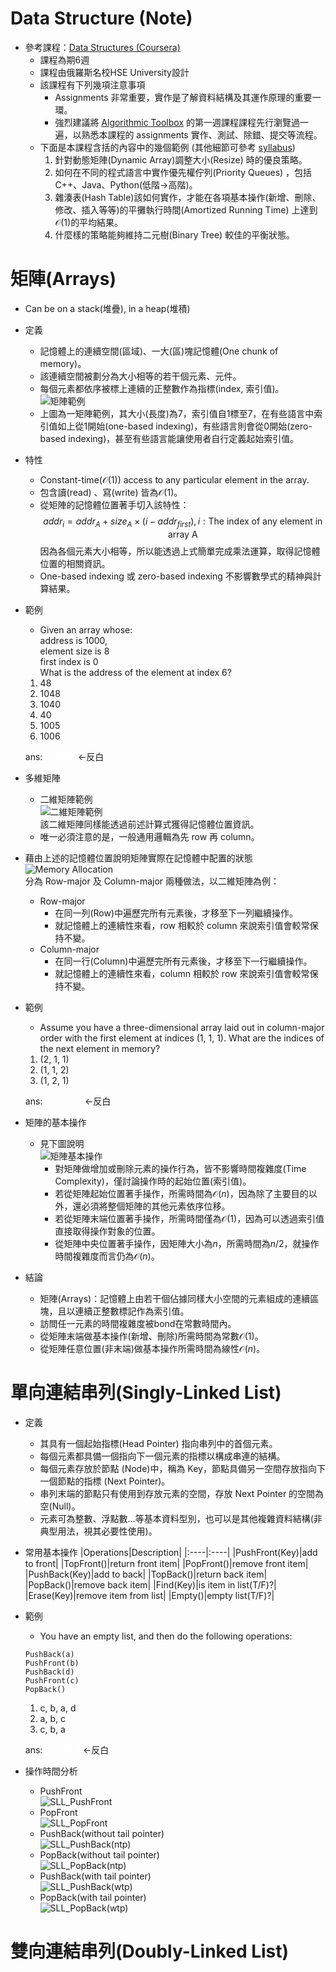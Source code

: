 
# Data Structure (Note)

- 參考課程：[Data Structures (Coursera)](https://www.coursera.org/learn/data-structures)
    - 課程為期6週
    - 課程由俄羅斯名校HSE University設計
    - 該課程有下列幾項注意事項
        - Assignments 非常重要，實作是了解資料結構及其運作原理的重要一環。
        - 強烈建議將 [Algorithmic Toolbox](https://www.coursera.org/learn/algorithmic-toolbox) 的第一週課程課程先行瀏覽過一遍，以熟悉本課程的 assignments 實作、測試、除錯、提交等流程。
    - 下面是本課程含括的內容中的幾個範例 (其他細節可參考 [syllabus](https://www.coursera.org/learn/data-structures#syllabus))
        1. 針對動態矩陣(Dynamic Array)調整大小(Resize) 時的優良策略。
        2. 如何在不同的程式語言中實作優先權佇列(Priority Queues) ，包括C++、Java、Python(低階→高階)。
        3. 雜湊表(Hash Table)該如何實作，才能在各項基本操作(新增、刪除、修改、插入等等)的平攤執行時間(Amortized Running Time) 上達到$\mathcal{O}(1)$的平均結果。
        4. 什麼樣的策略能夠維持二元樹(Binary Tree) 較佳的平衡狀態。

# 矩陣(Arrays)

- Can be on a stack(堆疊), in a heap(堆積)

- 定義
    - 記憶體上的連續空間(區域)、一大(區)塊記憶體(One chunk of memory)。
    - 該連續空間被劃分為大小相等的若干個元素、元件。
    - 每個元素都依序被標上連續的正整數作為指標(index, 索引值)。<br>![矩陣範例](https://i.imgur.com/5bsv37v.png)
    - 上圖為一矩陣範例，其大小(長度)為7，索引值自1標至7，在有些語言中索引值如上從1開始(one-based indexing)，有些語言則會從0開始(zero-based indexing)，甚至有些語言能讓使用者自行定義起始索引值。

- 特性
    - Constant-time($\mathcal{O}(1)$) access to any particular element in the array.
    - 包含讀(read) 、寫(write) 皆為$\mathcal{O}(1)$。
    - 從矩陣的記憶體位置著手切入該特性：
$$
addr_{i}=addr_{A}+size_{A}\times(i-addr_{first}), i:\text{The index of any element in array A}
$$
因為各個元素大小相等，所以能透過上式簡單完成乘法運算，取得記憶體位置的相關資訊。
    - One-based indexing 或 zero-based indexing 不影響數學式的精神與計算結果。

- 範例
    - Given an array whose:<br>address is 1000,<br>element size is 8<br>first index is 0<br>What is the address of the element at index 6?

    <ol>
        <li>48</li>
        <li>1048</li>
        <li>1040</li>
        <li>40</li>
        <li>1005</li>
        <li>1006</li>
    </ol>

    ans: <font color=white>2. 1048</font> ←反白

- 多維矩陣
    - 二維矩陣範例<br>![二維矩陣範例](https://i.imgur.com/0P1QbUg.png)<br>該二維矩陣同樣能透過前述計算式獲得記憶體位置資訊。
    - 唯一必須注意的是，一般通用邏輯為先 row 再 column。

- 藉由上述的記憶體位置說明矩陣實際在記憶體中配置的狀態<br>![Memory Allocation](https://i.imgur.com/9GRiISZ.png)<br>分為 Row-major 及 Column-major 兩種做法，以二維矩陣為例：
    - Row-major
        - 在同一列(Row)中遍歷完所有元素後，才移至下一列繼續操作。
        - 就記憶體上的連續性來看，row 相較於 column 來說索引值會較常保持不變。
    - Column-major
        - 在同一行(Column)中遍歷完所有元素後，才移至下一行繼續操作。
        - 就記憶體上的連續性來看，column 相較於 row 來說索引值會較常保持不變。

- 範例
    - Assume you have a three-dimensional array laid out in column-major order with the first element at indices (1, 1, 1). What are the indices of the next element in memory?

    <ol>
        <li>(2, 1, 1)</li>
        <li>(1, 1, 2)</li>
        <li>(1, 2, 1)</li>
    </ol>
        
    ans: <font color=white>1. (2, 1, 1)</font> ←反白

- 矩陣的基本操作
    - 見下圖說明<br>![矩陣基本操作](https://i.imgur.com/3hWGvly.png)
        - 對矩陣做增加或刪除元素的操作行為，皆不影響時間複雜度(Time Complexity)，僅討論操作時的起始位置(索引值)。
        - 若從矩陣起始位置著手操作，所需時間為$\mathcal{O}(n)$，因為除了主要目的以外，還必須將整個矩陣的其他元素依序位移。
        - 若從矩陣末端位置著手操作，所需時間僅為$\mathcal{O}(1)$，因為可以透過索引值直接取得操作對象的位置。
        - 從矩陣中央位置著手操作，因矩陣大小為$n$，所需時間為$n/2$，就操作時間複雜度而言仍為$\mathcal{O}(n)$。

- 結論
    - 矩陣(Arrays)：記憶體上由若干個佔據同樣大小空間的元素組成的連續區塊，且以連續正整數標記作為索引值。
    - 訪問任一元素的時間複雜度被bond在常數時間內。
    - 從矩陣末端做基本操作(新增、刪除)所需時間為常數$\mathcal{O}(1)$。
    - 從矩陣任意位置(非末端)做基本操作所需時間為線性$\mathcal{O}(n)$。

# 單向連結串列(Singly-Linked List)

- 定義
    - 其具有一個起始指標(Head Pointer) 指向串列中的首個元素。
    - 每個元素都具備一個指向下一個元素的指標以構成串連的結構。
    - 每個元素存放於節點 (Node)中，稱為 Key，節點具備另一空間存放指向下一個節點的指標 (Next Pointer)。
    - 串列末端的節點只有使用到存放元素的空間，存放 Next Pointer 的空間為空(Null)。
    - 元素可為整數、浮點數…等基本資料型別，也可以是其他複雜資料結構(非典型用法，視其必要性使用)。

- 常用基本操作
    |Operations|Description|
    |:----|:----|
    |PushFront(Key)|add to front|
    |TopFront()|return front item|
    |PopFront()|remove front item|
    |PushBack(Key)|add to back|
    |TopBack()|return back item|
    |PopBack()|remove back item|
    |Find(Key)|is item in list(T/F)?|
    |Erase(Key)|remove item from list|
    |Empty()|empty list(T/F)?|
    
- 範例
    - You have an empty list, and then do the following operations:
    ```=
    PushBack(a)
    PushFront(b)
    PushBack(d)
    PushFront(c)
    PopBack()
    ```
    <ol>
        <li>c, b, a, d</li>
        <li>a, b, c</li>
        <li>c, b, a</li>
    </ol>
    
    ans: <font color=white>3. c, b, a</font> ←反白
    
- 操作時間分析
    - PushFront<br>![SLL_PushFront](https://i.imgur.com/Ekp2uY5.gif)
    - PopFront<br>![SLL_PopFront](https://i.imgur.com/MjeYrNp.gif)
    - PushBack(without tail pointer)<br>![SLL_PushBack(ntp)](https://i.imgur.com/AD7w21e.png)
    - PopBack(without tail pointer)<br>![SLL_PopBack(ntp)](https://i.imgur.com/CVebJKi.png)
    - PushBack(with tail pointer)<br>![SLL_PushBack(wtp)](https://i.imgur.com/14Gd0L9.gif)
    - PopBack(with tail pointer)<br>![SLL_PopBack(wtp)](https://i.imgur.com/EUwGHJ3.gif)



# 雙向連結串列(Doubly-Linked List)
